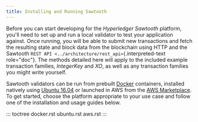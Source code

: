 ```yaml
---
title: Installing and Running Sawtooth
---
```


Before you can start developing for the *Hyperledger Sawtooth* platform,
you\'ll need to set up and run a local validator to test your
application against. Once running, you will be able to submit new
transactions and fetch the resulting state and block data from the
blockchain using HTTP and the Sawtooth
`REST API <../architecture/rest_api>`{.interpreted-text role="doc"}. The
methods detailed here will apply to the included example transaction
families, *IntegerKey* and *XO*, as well as any transaction families you
might write yourself.

Sawtooth validators can be run from prebuilt
[Docker](https://www.docker.com/) containers, installed natively using
[Ubuntu 16.04](https://www.ubuntu.com/) or launched in AWS from the [AWS
Marketplace](https://aws.amazon.com/marketplace/pp/B075TKQCC2). To get
started, choose the platform appropriate to your use case and follow one
of the installation and usage guides below.

::: toctree
docker.rst ubuntu.rst aws.rst
:::
